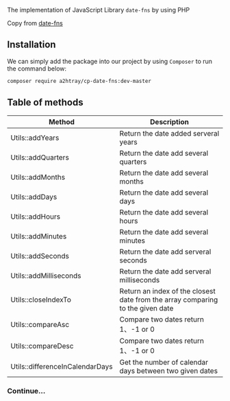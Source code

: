 The implementation of JavaScript Library `date-fns` by using PHP

Copy from [date-fns](https://github.com/date-fns/date-fns)

## Installation

We can simply add the package into our project by using `Composer` to run the command below:

```bash
composer require a2htray/cp-date-fns:dev-master
```

## Table of methods

|Method|Description|
| --- | --- |
Utils::addYears|Return the date added serveral years|
Utils::addQuarters|Return the date add several quarters|
Utils::addMonths|Return the date add several months|
Utils::addDays|Return the date add several days|
Utils::addHours|Return the date add several hours|
Utils::addMinutes|Return the date add several minutes|
Utils::addSeconds|Return the date add serveral seconds|
Utils::addMilliseconds|Return the date add serveral milliseconds|
Utils::closeIndexTo|Return an index of the closest date from the array comparing to the given date|
Utils::compareAsc|Compare two dates return 1、-1 or 0|
Utils::compareDesc|Compare two dates return 1、-1 or 0|
Utils::differenceInCalendarDays|Get the number of calendar days between two given dates|

### Continue...





